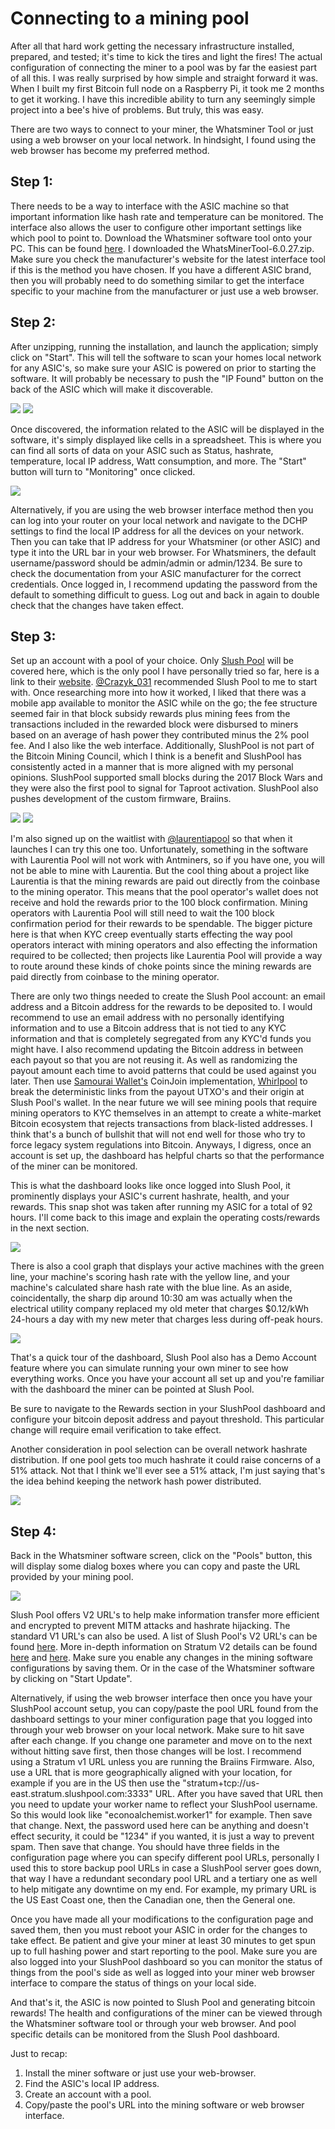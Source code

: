# Connecting to a mining pool
After all that hard work getting the necessary infrastructure installed, prepared, and tested; it's time to kick the tires and light the fires! The actual configuration of connecting the miner to a pool was by far the easiest part of all this. I was really surprised by how simple and straight forward it was. When I built my first Bitcoin full node on a Raspberry Pi, it took me 2 months to get it working. I have this incredible ability to turn any seemingly simple project into a bee's hive of problems. But truly, this was easy.

There are two ways to connect to your miner, the Whatsminer Tool or just using a web browser on your local network. In hindsight, I found using the web browser has become my preferred method. 

## Step 1: 
There needs to be a way to interface with the ASIC machine so that important information like hash rate and temperature can be monitored. The interface also allows the user to configure other important settings like which pool to point to. Download the Whatsminer software tool onto your PC. This can be found [here](https://www.microbt.com/server/firmware.html). I downloaded the WhatsMinerTool-6.0.27.zip. Make sure you check the manufacturer's website for the latest interface tool if this is the method you have chosen. If you have a different ASIC brand, then you will probably need to do something similar to get the interface specific to your machine from the manufacturer or just use a web browser. 

## Step 2: 
After unzipping, running the installation, and launch the application; simply click on "Start". This will tell the software to scan your homes local network for any ASIC's, so make sure your ASIC is powered on prior to starting the software. It will probably be necessary  to push the "IP Found" button on the back of the ASIC which will make it discoverable.

![](assets/WhatsminerTool1.png)
![](assets/IP-Found.png)

Once discovered, the information related to the ASIC will be displayed in the software, it's simply displayed like cells in a spreadsheet. This is where you can find all sorts of data on your ASIC such as Status, hashrate, temperature, local IP address, Watt consumption, and more. The "Start" button will turn to "Monitoring" once clicked.

![](assets/WhatsminerTool2.png)

Alternatively, if you are using the web browser interface method then you can log into your router on your local network and navigate to the DCHP settings to find the local IP address for all the devices on your network. Then you can take that IP address for your Whatsminer (or other ASIC) and type it into the URL bar in your web browser. For Whatsminers, the default username/password should be admin/admin or admin/1234. Be sure to check the documentation from your ASIC manufacturer for the correct credentials. Once logged in, I recommend updating the password from the default to something difficult to guess. Log out and back in again to double check that the changes have taken effect.

## Step 3:
Set up an account with a pool of your choice. Only [Slush Pool](https://twitter.com/slush_pool) will be covered here, which is the only pool I have personally tried so far, here is a link to their [website](https://slushpool.com/). [@Crazyk_031](https://twitter.com/Crazyk_031) recommended Slush Pool to me to start with. Once researching more into how it worked, I liked that there was a mobile app available to monitor the ASIC while on the go; the fee structure seemed fair in that block subsidy rewards plus mining fees from the transactions included in the rewarded block were disbursed to miners based on an average of hash power they contributed minus the 2% pool fee. And I also like the web interface. Additionally, SlushPool is not part of the Bitcoin Mining Council, which I think is a benefit and SlushPool has consistently acted in a manner that is more aligned with my personal opinions. SlushPool supported small blocks during the 2017 Block Wars and they were also the first pool to signal for Taproot activation. SlushPool also pushes development of the custom firmware, Braiins. 

![](assets/Slushpool-fees.png)
![](assets/Slushpool-fees2.png)

I'm also signed up on the waitlist with [@laurentiapool](https://twitter.com/laurentiapool) so that when it launches I can try this one too. Unfortunately, something in the software with Laurentia Pool will not work with Antminers, so if you have one, you will not be able to mine with Laurentia. But the cool thing about a project like Laurentia is that the mining rewards are paid out directly from the coinbase to the mining operator. This means that the pool operator's wallet does not receive and hold the rewards prior to the 100 block confirmation. Mining operators with Laurentia Pool will still need to wait the 100 block confirmation period for their rewards to be spendable. The bigger picture here is that when KYC creep eventually starts effecting the way pool operators interact with mining operators and also effecting the information required to be collected; then projects like Laurentia Pool will provide a way to route around these kinds of choke points since the mining rewards are paid directly from coinbase to the mining operator. 

There are only two things needed to create the Slush Pool account: an email address and a Bitcoin address for the rewards to be deposited to. I would recommend to use an email address with no personally identifying information and to use a Bitcoin address that is not tied to any KYC information and that is completely segregated from any KYC'd funds you might have. I also recommend updating the Bitcoin address in between each payout so that you are not reusing it. As well as randomizing the payout amount each time to avoid patterns that could be used against you later. Then use [Samourai Wallet's](https://t.me/SamouraiWallet) CoinJoin implementation, [Whirlpool](https://t.me/whirlpool_trollbox) to break the deterministic links from the payout UTXO's and their origin at Slush Pool's wallet. In the near future we will see mining pools that require mining operators to KYC themselves in an attempt to create a white-market Bitcoin ecosystem that rejects transactions from black-listed addresses. I think that's a bunch of bullshit that will not end well for those who try to force legacy system regulations into Bitcoin. Anyways, I digress, once an account is set up, the dashboard has helpful charts so that the performance of the miner can be monitored. 

This is what the dashboard looks like once logged into Slush Pool, it prominently displays your ASIC's current hashrate, health, and your rewards. This snap shot was taken after running my ASIC for a total of 92 hours. I'll come back to this image and explain the operating costs/rewards in the next section.

![](assets/Slushpool-dash1.png)

There is also a cool graph that displays your active machines with the green line, your machine's scoring hash rate with the yellow line, and your machine's calculated share hash rate with the blue line. As an aside, coincidentally, the sharp dip around 10:30 am was actually when the electrical utility company replaced my old meter that charges $0.12/kWh 24-hours a day with my new meter that charges less during off-peak hours. 

![](assets/Slushpool-dash2.png)

That's a quick tour of the dashboard, Slush Pool also has a Demo Account feature where you can simulate running your own miner to see how everything works. Once you have your account all set up and you're familiar with the dashboard the miner can be pointed at Slush Pool.

Be sure to navigate to the Rewards section in your SlushPool dashboard and configure your bitcoin deposit address and payout threshold. This particular change will require email verification to take effect. 

Another consideration in pool selection can be overall network hashrate distribution. If one pool gets too much hashrate it could raise concerns of a 51% attack. Not that I think we'll ever see a 51% attack, I'm just saying that's the idea behind keeping the network hash power distributed.

![](assets/Hash-distrobution1.png)

## Step 4: 
Back in the Whatsminer software screen, click on the "Pools" button, this will display some dialog boxes where you can copy and paste the URL provided by your mining pool. 

![](assets/WhatsminerTool3.png)

Slush Pool offers V2 URL's to help make information transfer more efficient and encrypted to prevent MITM attacks and hashrate hijacking. The standard V1 URL's can also be used. A list of Slush Pool's V2 URL's can be found [here](https://help.slushpool.com/en/support/solutions/articles/77000423566). More in-depth information on Stratum V2 details can be found [here](https://insights.deribit.com/market-research/stratum-v2-migration-and-decentralization/) and [here](https://braiins.com/blog/data-privacy-and-security-for-bitcoin-miners). Make sure you enable any changes in the mining software configurations by saving them. Or in the case of the Whatsminer software by clicking on "Start Update".

Alternatively, if using the web browser interface then once you have your SlushPool account setup, you can copy/paste the pool URL found from the dashboard settings to your miner configuration page that you logged into through your web browser on your local network. Make sure to hit save after each change. If you change one parameter and move on to the next without hitting save first, then those changes will be lost. I recommend using a Stratum v1 URL unless you are running the Braiins Firmware. Also, use a URL that is more geographically aligned with your location, for example if you are in the US then use the "stratum+tcp://us-east.stratum.slushpool.com:3333" URL. After you have saved that URL then you need to update your worker name to reflect your SlushPool username. So this would look like "econoalchemist.worker1" for example. Then save that change. Next, the password used here can be anything and doesn't effect security, it could be "1234" if you wanted, it is just a way to prevent spam. Then save that change. You should have three fields in the configuration page where you can specify different pool URLs, personally I used this to store backup pool URLs in case a SlushPool server goes down, that way I have a redundant secondary pool URL and a tertiary one as well to help mitigate any downtime on my end. For example, my primary URL is the US East Coast one, then the Canadian one, then the General one. 

Once you have made all your modifications to the configuration page and saved them, then you must reboot your ASIC in order for the changes to take effect. Be patient and give your miner at least 30 minutes to get spun up to full hashing power and start reporting to the pool. Make sure you are also logged into your SlushPool dashboard so you can monitor the status of things from the pool's side as well as logged into your miner web browser interface to compare the status of things on your local side. 

And that's it, the ASIC is now pointed to Slush Pool and generating bitcoin rewards! The health and configurations of the miner can be viewed through the Whatsminer software tool or through your web browser. And pool specific details can be monitored from the Slush Pool dashboard.  

Just to recap:

1) Install the miner software or just use your web-browser.
2) Find the ASIC's local IP address.
3) Create an account with a pool.
4) Copy/paste the pool's URL into the mining software or web browser interface.
